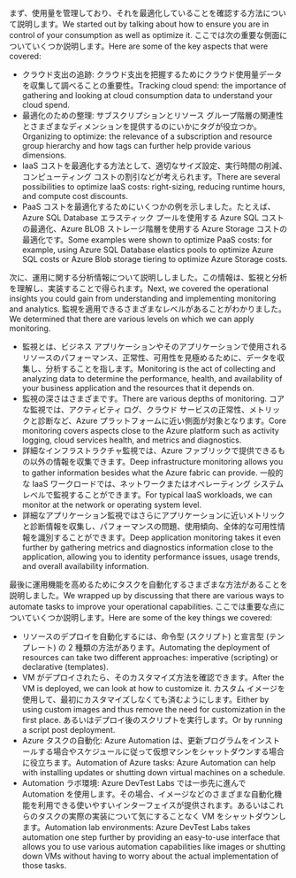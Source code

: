 <span data-ttu-id="1e179-101">まず、使用量を管理しており、それを最適化していることを確認する方法について説明します。</span><span class="sxs-lookup"><span data-stu-id="1e179-101">We started out by talking about how to ensure you are in control of your consumption as well as optimize it.</span></span> <span data-ttu-id="1e179-102">ここでは次の重要な側面についていくつか説明します。</span><span class="sxs-lookup"><span data-stu-id="1e179-102">Here are some of the key aspects that were covered:</span></span>

* <span data-ttu-id="1e179-103">クラウド支出の追跡: クラウド支出を把握するためにクラウド使用量データを収集して調べることの重要性。</span><span class="sxs-lookup"><span data-stu-id="1e179-103">Tracking cloud spend: the importance of gathering and looking at cloud consumption data to understand your cloud spend.</span></span>
* <span data-ttu-id="1e179-104">最適化のための整理: サブスクリプションとリソース グループ階層の関連性とさまざまなディメンションを提供するのにいかにタグが役立つか。</span><span class="sxs-lookup"><span data-stu-id="1e179-104">Organizing to optimize: the relevance of a subscription and resource group hierarchy and how tags can further help provide various dimensions.</span></span>
* <span data-ttu-id="1e179-105">IaaS コストを最適化する方法として、適切なサイズ設定、実行時間の削減、コンピューティング コストの割引などが考えられます。</span><span class="sxs-lookup"><span data-stu-id="1e179-105">There are several possibilities to optimize IaaS costs: right-sizing, reducing runtime hours, and compute cost discounts.</span></span>
* <span data-ttu-id="1e179-106">PaaS コストを最適化するためにいくつかの例を示しました。たとえば、Azure SQL Database エラスティック プールを使用する Azure SQL コストの最適化、Azure BLOB ストレージ階層を使用する Azure Storage コストの最適化です。</span><span class="sxs-lookup"><span data-stu-id="1e179-106">Some examples were shown to optimize PaaS costs: for example, using Azure SQL Database elastics pools to optimize Azure SQL costs or Azure Blob storage tiering to optimize Azure Storage costs.</span></span>

<span data-ttu-id="1e179-107">次に、運用に関する分析情報について説明ししました。この情報は、監視と分析を理解し、実装することで得られます。</span><span class="sxs-lookup"><span data-stu-id="1e179-107">Next, we covered the operational insights you could gain from understanding and implementing monitoring and analytics.</span></span> <span data-ttu-id="1e179-108">監視を適用できるさまざまなレベルがあることがわかりました。</span><span class="sxs-lookup"><span data-stu-id="1e179-108">We determined that there are various levels on which we can apply monitoring.</span></span>

* <span data-ttu-id="1e179-109">監視とは、ビジネス アプリケーションやそのアプリケーションで使用されるリソースのパフォーマンス、正常性、可用性を見極めるために、データを収集し、分析することを指します。</span><span class="sxs-lookup"><span data-stu-id="1e179-109">Monitoring is the act of collecting and analyzing data to determine the performance, health, and availability of your business application and the resources that it depends on.</span></span>
* <span data-ttu-id="1e179-110">監視の深さはさまざまです。</span><span class="sxs-lookup"><span data-stu-id="1e179-110">There are various depths of monitoring.</span></span> <span data-ttu-id="1e179-111">コアな監視では、アクティビティ ログ、クラウド サービスの正常性、メトリックと診断など、Azure プラットフォームに近い側面が対象となります。</span><span class="sxs-lookup"><span data-stu-id="1e179-111">Core monitoring covers aspects close to the Azure platform such as activity logging, cloud services health, and metrics and diagnostics.</span></span>
* <span data-ttu-id="1e179-112">詳細なインフラストラクチャ監視では、Azure ファブリックで提供できるもの以外の情報を収集できます。</span><span class="sxs-lookup"><span data-stu-id="1e179-112">Deep infrastructure monitoring allows you to gather information besides what the Azure fabric can provide.</span></span> <span data-ttu-id="1e179-113">一般的な IaaS ワークロードでは、ネットワークまたはオペレーティング システム レベルで監視することができます。</span><span class="sxs-lookup"><span data-stu-id="1e179-113">For typical IaaS workloads, we can monitor at the network or operating system level.</span></span>
* <span data-ttu-id="1e179-114">詳細なアプリケーション監視ではさらにアプリケーションに近いメトリックと診断情報を収集し、パフォーマンスの問題、使用傾向、全体的な可用性情報を識別することができます。</span><span class="sxs-lookup"><span data-stu-id="1e179-114">Deep application monitoring takes it even further by gathering metrics and diagnostics information close to the application, allowing you to identity performance issues, usage trends, and overall availability information.</span></span>

<span data-ttu-id="1e179-115">最後に運用機能を高めるためにタスクを自動化するさまざまな方法があることを説明しました。</span><span class="sxs-lookup"><span data-stu-id="1e179-115">We wrapped up by discussing that there are various ways to automate tasks to improve your operational capabilities.</span></span> <span data-ttu-id="1e179-116">ここでは重要な点についていくつか説明します。</span><span class="sxs-lookup"><span data-stu-id="1e179-116">Here are some of the key things we covered:</span></span>

* <span data-ttu-id="1e179-117">リソースのデプロイを自動化するには、命令型 (スクリプト) と宣言型 (テンプレート) の 2 種類の方法があります。</span><span class="sxs-lookup"><span data-stu-id="1e179-117">Automating the deployment of resources can take two different approaches: imperative (scripting) or declarative (templates).</span></span>
* <span data-ttu-id="1e179-118">VM がデプロイされたら、そのカスタマイズ方法を確認できます。</span><span class="sxs-lookup"><span data-stu-id="1e179-118">After the VM is deployed, we can look at how to customize it.</span></span> <span data-ttu-id="1e179-119">カスタム イメージを使用して、最初にカスタマイズしなくても済むようにします。</span><span class="sxs-lookup"><span data-stu-id="1e179-119">Either by using custom images and thus remove the need for customization in the first place.</span></span> <span data-ttu-id="1e179-120">あるいはデプロイ後のスクリプトを実行します。</span><span class="sxs-lookup"><span data-stu-id="1e179-120">Or by running a script post deployment.</span></span>
* <span data-ttu-id="1e179-121">Azure タスクの自動化: Azure Automation は、更新プログラムをインストールする場合やスケジュールに従って仮想マシンをシャットダウンする場合に役立ちます。</span><span class="sxs-lookup"><span data-stu-id="1e179-121">Automation of Azure tasks: Azure Automation can help with installing updates or shutting down virtual machines on a schedule.</span></span>
* <span data-ttu-id="1e179-122">Automation ラボ環境: Azure DevTest Labs では一歩先に進んで Automation を使用します。その場合、イメージなどのさまざまな自動化機能を利用できる使いやすいインターフェイスが提供されます。あるいはこれらのタスクの実際の実装について気にすることなく VM をシャットダウンします。</span><span class="sxs-lookup"><span data-stu-id="1e179-122">Automation lab environments: Azure DevTest Labs takes automation one step further by providing an easy-to-use interface that allows you to use various automation capabilities like images or shutting down VMs without having to worry about the actual implementation of those tasks.</span></span>
